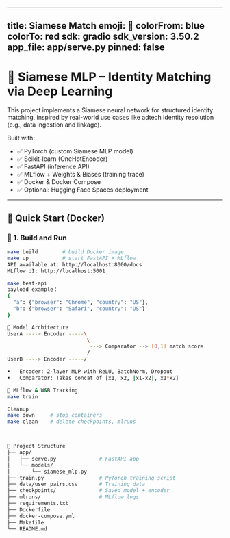 
---
title: Siamese Match
emoji: 🤗
colorFrom: blue
colorTo: red
sdk: gradio
sdk_version: 3.50.2
app_file: app/serve.py
pinned: false
---

# 🧬 Siamese MLP – Identity Matching via Deep Learning

This project implements a Siamese neural network for structured identity matching, inspired by real-world use cases like adtech identity resolution (e.g., data ingestion and linkage).

Built with:
- ✅ PyTorch (custom Siamese MLP model)
- ✅ Scikit-learn (OneHotEncoder)
- ✅ FastAPI (inference API)
- ✅ MLflow + Weights & Biases (training trace)
- ✅ Docker & Docker Compose
- ✅ Optional: Hugging Face Spaces deployment

---

## 🚀 Quick Start (Docker)

### 🔧 1. Build and Run

```bash
make build        # build Docker image
make up           # start FastAPI + MLflow
API available at: http://localhost:8000/docs
MLflow UI: http://localhost:5001

make test-api
payload example：
{
  "a": {"browser": "Chrome", "country": "US"},
  "b": {"browser": "Safari", "country": "US"}
}

🧠 Model Architecture
UserA ----> Encoder -----\
                          \
                           ---> Comparator --> [0,1] match score
                          /
UserB ----> Encoder -----/

•	Encoder: 2-layer MLP with ReLU, BatchNorm, Dropout
•	Comparator: Takes concat of [x1, x2, |x1-x2|, x1*x2]

🧪 MLflow & W&B Tracking
make train

Cleanup
make down     # stop containers
make clean    # delete checkpoints, mlruns



📁 Project Structure
├── app/
│   ├── serve.py              # FastAPI app
│   └── models/
│       └── siamese_mlp.py
├── train.py                  # PyTorch training script
├── data/user_pairs.csv       # Training data
├── checkpoints/              # Saved model + encoder
├── mlruns/                   # MLflow logs
├── requirements.txt
├── Dockerfile
├── docker-compose.yml
├── Makefile
└── README.md